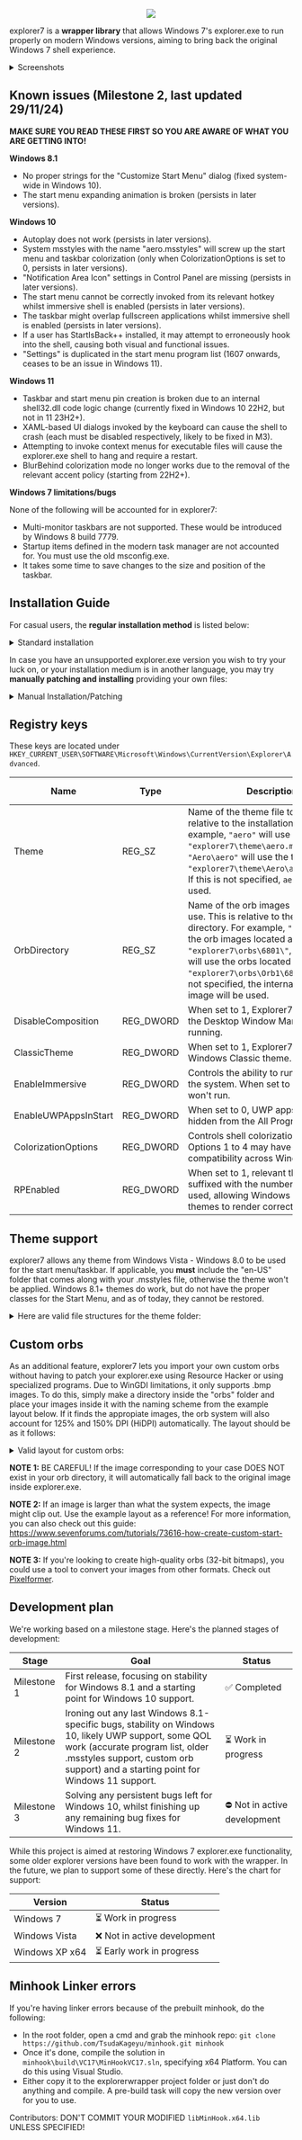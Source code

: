 <p align=center>
  <img src="https://github.com/user-attachments/assets/c4d4ae3b-f9e0-49d5-90c6-ad115a2551b3">
</p>

explorer7 is a **wrapper library** that allows Windows 7's explorer.exe to run properly on modern Windows versions, aiming to bring back the original Windows 7 shell experience.

<details>
  <summary>Screenshots</summary>

![image](https://github.com/user-attachments/assets/f0d774c5-6f81-4985-ac11-5c867dd34094)
![image](https://github.com/user-attachments/assets/8dd8b78f-fdc1-47ca-9dc6-cfa60e95b6c1)

![image](https://github.com/user-attachments/assets/2cff2aa4-85c4-4ca3-818c-e6d5c8096b1f)
![image](https://github.com/user-attachments/assets/9f3fdb95-cb9f-4999-9cb5-92dedf4af505)

</details>

## Known issues (Milestone 2, last updated 29/11/24)

**MAKE SURE YOU READ THESE FIRST SO YOU ARE AWARE OF WHAT YOU ARE GETTING INTO!**

**Windows 8.1**
- No proper strings for the "Customize Start Menu" dialog (fixed system-wide in Windows 10).
- The start menu expanding animation is broken (persists in later versions).

**Windows 10**
- Autoplay does not work (persists in later versions).
- System msstyles with the name "aero.msstyles" will screw up the start menu and taskbar colorization (only when ColorizationOptions is set to 0, persists in later versions).
- "Notification Area Icon" settings in Control Panel are missing (persists in later versions).
- The start menu cannot be correctly invoked from its relevant hotkey whilst immersive shell is enabled (persists in later versions).
- The taskbar might overlap fullscreen applications whilst immersive shell is enabled (persists in later versions).
- If a user has StartIsBack++ installed, it may attempt to erroneously hook into the shell, causing both visual and functional issues.
- "Settings" is duplicated in the start menu program list (1607 onwards, ceases to be an issue in Windows 11).

**Windows 11**
- Taskbar and start menu pin creation is broken due to an internal shell32.dll code logic change (currently fixed in Windows 10 22H2, but not in 11 23H2+).
- XAML-based UI dialogs invoked by the keyboard can cause the shell to crash (each must be disabled respectively, likely to be fixed in M3).
- Attempting to invoke context menus for executable files will cause the explorer.exe shell to hang and require a restart.
- BlurBehind colorization mode no longer works due to the removal of the relevant accent policy (starting from 22H2+).

**Windows 7 limitations/bugs**

None of the following will be accounted for in explorer7:

- Multi-monitor taskbars are not supported. These would be introduced by Windows 8 build 7779.
- Startup items defined in the modern task manager are not accounted for. You must use the old msconfig.exe.
- It takes some time to save changes to the size and position of the taskbar.

## Installation Guide

For casual users, the **regular installation method** is listed below:

<details>
  <summary>Standard installation</summary>
  
**Pre-Requirements**
1. explorer7 package from releases
2. Valid Windows 7 x64 installation medium, in the same language as your system

**How-to**
1. Mount Windows 7 install media by double clicking on it
2. Have the explorer7 package extracted somewhere handy. A good folder would be `X:\Program Files\explorer7`
3. Run ex7forw8.exe. The installer will ask for Windows 7 files. You can select any of the 2 options provided the installation media is mounted.
4. You should see the following dialog if the installer succeeded:
   
   ![image](https://github.com/user-attachments/assets/4772d2b2-e355-4d85-82a5-efe2a1a18539) 
   
5. If you wish to switch your shell to the Windows 7 explorer right now, use the option for it. You can always change back by running ex7forw8.exe once again and selecting the "Use Windows 8 explorer" option (this is currently misnamed, all it does is revert to your system's default shell)
6. Enjoy!
</details>
 

In case you have an unsupported explorer.exe version you wish to try your luck on, or your installation medium is in another language, you may try **manually patching and installing** providing your own files:

<details>
  <summary>Manual Installation/Patching</summary>

**Pre-Requirements:**
1. explorer7 package from releases
2. [CFF Explorer](https://ntcore.com/files/CFF_Explorer.zip)
3. Valid installation medium of your choice (Windows XP x64 - Windows 7 SP1 x64)
4. [7-Zip](https://www.7-zip.org/) or [WinRAR](https://www.win-rar.com/start.html) unless you want to mount install.wim using DISM to extract a few files like a maniac
5. Slight experience utilizing a personal computer

**Step 1 - Fetching files**

**NOTE:** Windows XP did not have MUI files You only need the `explorer.exe` from it. You can also skip the en-US folder creation part.

1. Mount your install media
2. Open `\sources\install.wim` using your archiver of choice (listed 2 in the pre-requirements)
3. Fetch the following files from install.wim (copy them somewhere safe): `\1\Windows\explorer.exe`, `\1\Windows\en-US\explorer.exe.mui` and `\1\Windows\System32\en-US\shell32.dll.mui`
4. Make an "en-US" folder in the folder which contains the explorer7 package. The file tree will look something like the following:
```
ex7_example/
├─ theme/
├─ en-US/
├─ ex7forw8.exe
├─ Import Me.reg
├─ README.txt
├─ wrp64.dll

```
5. Copy `shell32.dll.mui` and `explorer.exe.mui` to the `en-US` folder you've just created, and `explorer.exe` alongside `wrp64.dll`:
```
ex7_example/
├─ theme/
├─ en-US/
│  ├─ explorer.exe.mui
│  ├─ shell32.dll.mui
├─ ex7forw8.exe
├─ explorer.exe
├─ Import Me.reg
├─ README.txt
├─ wrp64.dll

```

Now you should have all of the necessary files to go onto the next step.

**Step 2 - Patching explorer.exe**

**NOTE:** For now, do not replace the `SHLWAPI.DLL` import on XP x64's `explorer.exe`.

By default, explorer.exe will not use the wrapper dll, so you have to change out a few imports in the executable. Make sure you've fetched [CFF Explorer](https://ntcore.com/files/CFF_Explorer.zip) from the requirements.
1. Open CFF Explorer, drag explorer.exe into the window
2. Open the "Import Directory" folder in the left sidebar
3. Change out the imports for `SHLWAPI.DLL`, `OLE32.DLL` and (if applicable) `EXPLORERFRAME.DLL`:
![image](https://github.com/user-attachments/assets/6e8acb56-4400-43be-a0c6-0f43ec20480f)
4. Save the file.

By now, you should be able to start `explorer.exe` from task manager or through other means. 

</details>


## Registry keys

These keys are located under `HKEY_CURRENT_USER\SOFTWARE\Microsoft\Windows\CurrentVersion\Explorer\Advanced`.

| Name | Type | Description | Default Value |
| ---- | ---- | ----------- | ------------- |
| Theme | REG_SZ | Name of the theme file to use. This is relative to the installation directory. For example, `"aero"` will use the theme at `"explorer7\theme\aero.msstyles"`, `"Aero\aero"` will use the theme at `"explorer7\theme\Aero\aero.msstyles"`. If this is not specified, `aero` will be used. | **aero** |
| OrbDirectory | REG_SZ | Name of the orb images directory to use. This is relative to the installation directory. For example, `"6801"` will use the orb images located at `"explorer7\orbs\6801\"`, `"Orb1\6801"` will use the orbs located at `"explorer7\orbs\Orb1\6801\"`. If this is not specified, the internal explorer image will be used.| **default** |
| DisableComposition | REG_DWORD | When set to 1, Explorer7 will act as if the Desktop Window Manager is not running. | **0** |
| ClassicTheme | REG_DWORD | When set to 1, Explorer7 will use the Windows Classic theme. | **0** |
| EnableImmersive | REG_DWORD | Controls the ability to run UWP apps in the system. When set to 0, UWP apps won't run. | **0** |
| EnableUWPAppsInStart | REG_DWORD | When set to 0, UWP apps will be hidden from the All Programs list. | **1** |
| ColorizationOptions | REG_DWORD | Controls shell colorization behaviour. Options 1 to 4 may have varying compatibility across Windows versions. | **1** |
| RPEnabled | REG_DWORD | When set to 1, relevant theme classes suffixed with the number "8" will be used, allowing Windows 8-based themes to render correctly. | **0** |

## Theme support

explorer7 allows any theme from Windows Vista - Windows 8.0 to be used for the start menu/taskbar. If applicable, you **must** include the "en-US" folder that comes along with your .msstyles file, otherwise the theme won't be applied. Windows 8.1+ themes do work, but do not have the proper classes for the Start Menu, and as of today, they cannot be restored.

<details>
  <summary>Here are valid file structures for the theme folder:</summary>

`Theme` registry key set to `theme1`
```
explorer7/
├─ theme/
│  ├─ en-US/
│  ├─ theme1.msstyles
```

`Theme` registry key set to `Themefolder\theme1`
```
explorer7/
├─ theme/
│  ├─ Themefolder/
│  │  ├─ en-US/
│  │  ├─ theme1.msstyles

```
  
</details>

## Custom orbs

As an additional feature, explorer7 lets you import your own custom orbs without having to patch your explorer.exe using Resource Hacker or using specialized programs. Due to WinGDI limitations, it only supports .bmp images. To do this, simply make a directory inside the "orbs" folder and place your images inside it with the naming scheme from the example layout below. If it finds the appropiate images, the orb system will also account for 125% and 150% DPI (HiDPI) automatically. The layout should be as it follows:

<details>
  <summary>Valid layout for custom orbs:</summary>

`OrbDirectory` registry key set to `blue`
```
explorer7/
├─ orbs/
│  ├─ blue/
│  │  ├─ 6801.bmp (100% DPI - 52x162 - Bottom-aligned taskbar image)
│  │  │  6802.bmp (125% DPI - 66x198 - Bottom-aligned taskbar image)
│  │  │  6803.bmp (150% DPI - 81x243 - Bottom-aligned taskbar image)
│  │  │  6804.bmp (190% DPI - 106x318 - Bottom-aligned taskbar image)
│  │  │  6805.bmp (100% DPI - 52x162 - Left/right-aligned taskbar image)
│  │  │  6806.bmp (125% DPI - 66x198 - Left/right-aligned taskbar image)
│  │  │  6807.bmp (150% DPI - 81x243 - Left/right-aligned taskbar image)
│  │  │  6808.bmp (190% DPI - 106x318 - Left/right-aligned taskbar image)
│  │  │  6809.bmp (100% DPI - 52x162 - Top-aligned taskbar image)
│  │  │  6810.bmp (125% DPI - 66x198 - Top-aligned taskbar image)
│  │  │  6811.bmp (150% DPI - 81x243 - Top-aligned taskbar image)
│  │  │  6812.bmp (190% DPI - 106x318 - Top-aligned taskbar image)

```

`OrbDirectory` registry key set to `colors\green`
```
explorer7/
├─ orbs/
│  ├─ colors/
│  │  ├─ green/
│  │  │  ├─ 6801.bmp (100% DPI - 52x162 - Bottom-aligned taskbar image)
│  │  │  │  6802.bmp (125% DPI - 66x198 - Bottom-aligned taskbar image)
│  │  │  │  6803.bmp (150% DPI - 81x243 - Bottom-aligned taskbar image)
│  │  │  │  6804.bmp (190% DPI - 106x318 - Bottom-aligned taskbar image)
│  │  │  │  6805.bmp (100% DPI - 52x162 - Left/right-aligned taskbar image)
│  │  │  │  6806.bmp (125% DPI - 66x198 - Left/right-aligned taskbar image)
│  │  │  │  6807.bmp (150% DPI - 81x243 - Left/right-aligned taskbar image)
│  │  │  │  6808.bmp (190% DPI - 106x318 - Left/right-aligned taskbar image)
│  │  │  │  6809.bmp (100% DPI - 52x162 - Top-aligned taskbar image)
│  │  │  │  6810.bmp (125% DPI - 66x198 - Top-aligned taskbar image)
│  │  │  │  6811.bmp (150% DPI - 81x243 - Top-aligned taskbar image)
│  │  │  │  6812.bmp (190% DPI - 106x318 - Top-aligned taskbar image)

```
  
</details>

**NOTE 1:** BE CAREFUL! If the image corresponding to your case DOES NOT exist in your orb directory, it will automatically fall back to the original image inside explorer.exe.

**NOTE 2:** If an image is larger than what the system expects, the image might clip out. Use the example layout as a reference! For more information, you can also check out this guide: https://www.sevenforums.com/tutorials/73616-how-create-custom-start-orb-image.html

**NOTE 3:** If you're looking to create high-quality orbs (32-bit bitmaps), you could use a tool to convert your images from other formats. Check out [Pixelformer](https://www.qualibyte.com/pixelformer/).

## Development plan

We're working based on a milestone stage. Here's the planned stages of development:

|   Stage   | Goal | Status |
| -------- | --------- | ------ |
| Milestone 1 | First release, focusing on stability for Windows 8.1 and a starting point for Windows 10 support. | ✅ Completed |
| Milestone 2 | Ironing out any last Windows 8.1-specific bugs, stability on Windows 10, likely UWP support, some QOL work (accurate program list, older .msstyles support, custom orb support) and a starting point for Windows 11 support. | ⏳ Work in progress |
| Milestone 3 | Solving any persistent bugs left for Windows 10, whilst finishing up any remaining bug fixes for Windows 11. | ⛔ Not in active development |

While this project is aimed at restoring Windows 7 explorer.exe functionality, some older explorer versions have been found to work with the wrapper. In the future, we plan to support some of these directly.  Here's the chart
for support:

| Version | Status |
| ------- | ------ |
| Windows 7 | ⏳ Work in progress |
| Windows Vista | ❌ Not in active development |
| Windows XP x64 | ⏳ Early work in progress |

## Minhook Linker errors

If you're having linker errors because of the prebuilt minhook, do the following:

- In the root folder, open a cmd and grab the minhook repo: `git clone https://github.com/TsudaKageyu/minhook.git minhook`
- Once it's done, compile the solution in `minhook\build\VC17\MinHookVC17.sln`, specifying x64 Platform. You can do this using Visual Studio.
- Either copy it to the explorerwrapper project folder or just don't do anything and compile. A pre-build task will copy the new version over for you to use.

Contributors: DON'T COMMIT YOUR MODIFIED `libMinHook.x64.lib` UNLESS SPECIFIED!

